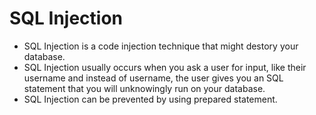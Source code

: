 # SQL Injection

- SQL Injection is a code injection technique that might destory your database.
- SQL Injection usually occurs when you ask a user for input, like their username and instead of username, the user gives you an SQL statement that you will unknowingly run on your database.
- SQL Injection can be prevented by using prepared statement.